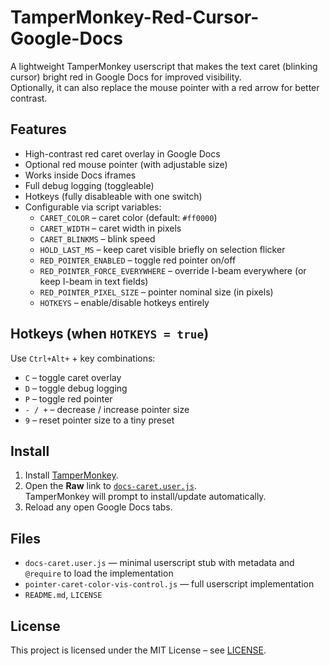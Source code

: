 # TamperMonkey-Red-Cursor-Google-Docs

A lightweight TamperMonkey userscript that makes the text caret (blinking cursor) bright red in Google Docs for improved visibility.  
Optionally, it can also replace the mouse pointer with a red arrow for better contrast.

## Features
- High-contrast red caret overlay in Google Docs
- Optional red mouse pointer (with adjustable size)
- Works inside Docs iframes
- Full debug logging (toggleable)
- Hotkeys (fully disableable with one switch)
- Configurable via script variables:
  - `CARET_COLOR` – caret color (default: `#ff0000`)
  - `CARET_WIDTH` – caret width in pixels
  - `CARET_BLINKMS` – blink speed
  - `HOLD_LAST_MS` – keep caret visible briefly on selection flicker
  - `RED_POINTER_ENABLED` – toggle red pointer on/off
  - `RED_POINTER_FORCE_EVERYWHERE` – override I-beam everywhere (or keep I-beam in text fields)
  - `RED_POINTER_PIXEL_SIZE` – pointer nominal size (in pixels)
  - `HOTKEYS` – enable/disable hotkeys entirely

## Hotkeys (when `HOTKEYS = true`)
Use `Ctrl+Alt+` + key combinations:
- `C` – toggle caret overlay
- `D` – toggle debug logging
- `P` – toggle red pointer
- `- / +` – decrease / increase pointer size
- `9` – reset pointer size to a tiny preset

## Install
1. Install [TamperMonkey](https://www.tampermonkey.net/).
2. Open the **Raw** link to [`docs-caret.user.js`](https://raw.githubusercontent.com/YOUR_GITHUB_USERNAME/TamperMonkey-Red-Cursor-Google-Docs/main/docs-caret.user.js).  
   TamperMonkey will prompt to install/update automatically.
3. Reload any open Google Docs tabs.

## Files
- `docs-caret.user.js` — minimal userscript stub with metadata and `@require` to load the implementation
- `pointer-caret-color-vis-control.js` — full userscript implementation
- `README.md`, `LICENSE`

## License
This project is licensed under the MIT License – see [LICENSE](./LICENSE).
